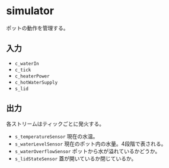 # simulator

ポットの動作を管理する。

## 入力

- `c_waterIn`
- `c_tick`
- `c_heaterPower`
- `c_hotWaterSupply`
- `s_lid`

## 出力

各ストリームはティックごとに発火する。

- `s_temperatureSensor` 現在の水温。
- `s_waterLevelSensor` 現在のポット内の水量。4段階で表される。
- `s_waterOverflowSensor` ポットから水が溢れているかどうか。
- `s_lidStateSensor` 蓋が開いているか閉じているか。
